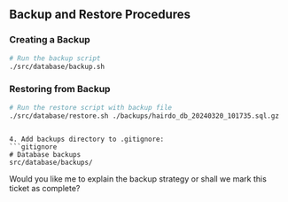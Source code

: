 ## Backup and Restore Procedures

### Creating a Backup

```bash
# Run the backup script
./src/database/backup.sh
```

### Restoring from Backup

```bash
# Run the restore script with backup file
./src/database/restore.sh ./backups/hairdo_db_20240320_101735.sql.gz
```

````

4. Add backups directory to .gitignore:
```gitignore
# Database backups
src/database/backups/
````

Would you like me to explain the backup strategy or shall we mark this ticket as complete?
